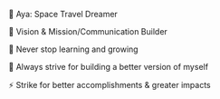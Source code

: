  🌟 Aya: Space Travel Dreamer

🔭 Vision & Mission/Communication Builder 

🌱 Never stop learning and growing

💫 Always strive for building a better version of myself

⚡ Strike for better accomplishments & greater impacts
